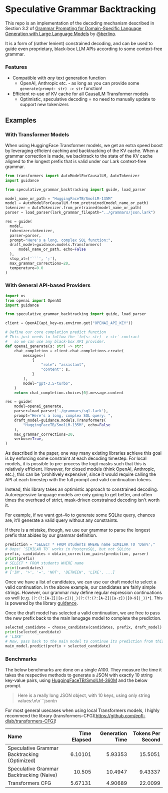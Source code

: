 # Speculative Grammar Backtracking

This repo is an implementation of the decoding mechanism described in Section 3.2 of [Grammar Prompting for Domain-Specific Language
Generation with Large Language Models](https://arxiv.org/pdf/2305.19234) by [@berlino](https://github.com/berlino).

It is a form of (rather lenient) constrained decoding, and can be used to guide even proprietary, black-box LLM APIs according to some context-free grammar. 


### Features
- Compatible with *any* text generation function
  - OpenAI, Anthropic etc. - as long as you can provide some `generate(prompt: str) -> str` function!
- Efficient re-use of KV cache for all CausalLM Transformer models
  - Optimistic, speculative decoding = no need to manually update to support new tokenizers


## Examples

### With Transformer Models
When using HuggingFace Transformer models, we get an extra speed boost by leveraging efficient caching and backtracking of the KV cache. When a grammar correction is made, we backtrack to the state of the KV cache aligned to the longest prefix that is valid under our Lark context-free grammar.
```python
from transformers import AutoModelForCausalLM, AutoTokenizer
import guidance 

from speculative_grammar_backtracking import guide, load_parser

model_name_or_path = "HuggingFaceTB/SmolLM-135M"
model = AutoModelForCausalLM.from_pretrained(model_name_or_path)
tokenizer = AutoTokenizer.from_pretrained(model_name_or_path)
parser = load_parser(lark_grammar_filepath="../grammars/json.lark")

res = guide(
  model,
  tokenizer=tokenizer,
  parser=parser,
  prompt="Here's a long, complex SQL function:",
  draft_model=guidance.models.Transformers(
      model_name_or_path, echo=False
  ),
  stop_at=['```', ';'],
  max_grammar_corrections=20,
  temperature=0.0
)
```

### With General API-based Providers
```python
import os
from openai import OpenAI
import guidance 

from speculative_grammar_backtracking import guide, load_parser

client = OpenAI(api_key=os.environ.get("OPENAI_API_KEY"))

# Define our core completion predict function
# This just needs to follow the `fn(s: str) -> str` contract
#   so we can use any black-box API provider.
def openai_generate(s: str) -> str:
    chat_completion = client.chat.completions.create(
        messages=[
            {
                "role": "assistant",
                "content": s,
            }
        ],
        model="gpt-3.5-turbo",
    )
    return chat_completion.choices[0].message.content

res = guide(
    model=openai_generate,
    parser=load_parser('./grammars/sql.lark'),
    prompt="Here's a long, complex SQL query: ",
    draft_model=guidance.models.Transformers(
        "HuggingFaceTB/SmolLM-135M", echo=False
    ),
    max_grammar_corrections=20,
    verbose=True,
)
```

As described in the paper, one way many existing libraries achieve this goal is by enforcing some constraint at each decoding timestep. For local models, it is possible to pre-process the logit masks such that this is relatively efficient. However, for closed models (think OpenAI, Anthropic, etc.), this can be 'prohitively expensive', since it would require calling the API at each timestep with the full prompt and valid continuation tokens.

Instead, this library takes an optimistic approach to constrained decoding. Autoregressive language models are only going to get better, and often times the overhead of strict, mask-driven constrained decoding isn't worth it. 

For example, if we want gpt-4o to generate some SQLite query, chances are, it'll generate a valid query without any constraints. 

If there is a mistake, though, we use our grammar to parse the longest prefix that abides by our grammar definition. 

```python
prediction = "SELECT * FROM students WHERE name SIMILAR TO 'Dan%';"
# Oops! `SIMILAR TO` works in PostgreSQL, but not SQLite
prefix, candidates = obtain_correction_pairs(prediction, parser)
print(prefix)
# SELECT * FROM students WHERE name
print(candidates)
# ['IN', '>', '=', 'NOT', 'BETWEEN', 'LIKE', ...] 
```
Once we have a list of candidates, we can use our draft model to select a valid continuation. In the above example, our candidates are fairly simple strings. However, our grammar may define regular expression continuations as well (e.g. `(?:(?:[A-Z]|[a-z])|_)(?:(?:(?:[A-Z]|[a-z])|[0-9]|_))*`).
This is powered by the library [guidance](https://github.com/guidance-ai/guidance).

Once the draft model has selected a valid continuation, we are free to pass the new prefix back to the main lanugage model to complete the prediction.

```python
selected_candidate = choose_candidate(candidates, prefix, draft_model)
print(selected_candidate)
# 'LIKE'
# Now, pass back to the main model to continue its prediction from this new breakpoint
main_model.predict(prefix + selected_candidate)
```


### Benchmarks
The below benchmarks are done on a single A100. They measure the time it takes the respective methods to generate a JSON with exactly 10 string key-value pairs, using [HuggingFaceTB/SmolLM-360M](https://huggingface.co/HuggingFaceTB/SmolLM-360M) and the below prompt.
> Here is a really long JSON object, with 10 keys, using only string values:\n\n```json\n

For most general usecases when using local Transformers models, I highly recommend the library (transformers-CFG)[https://github.com/epfl-dlab/transformers-CFG]! 

| Name                                           |   Time Elapsed |   Generation Time |   Tokens Per Second |
|:-----------------------------------------------|---------------:|------------------:|--------------------:|
| Speculative Grammar Backtracking (Optimized)   |        6.10101 |           5.93353 |            15.5051  |
| Speculative Grammar Backtracking (Naive) |       10.505   |          10.4947  |             9.43337 |
| Transformers CFG                               |        5.67131 |           4.90689 |            22.0099  |